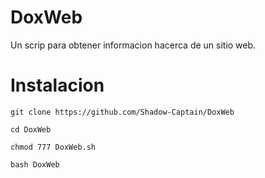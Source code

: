 # DoxWeb 

Un scrip para obtener informacion
hacerca de un sitio web.

# Instalacion

```
git clone https://github.com/Shadow-Captain/DoxWeb

cd DoxWeb

chmod 777 DoxWeb.sh

bash DoxWeb

```

